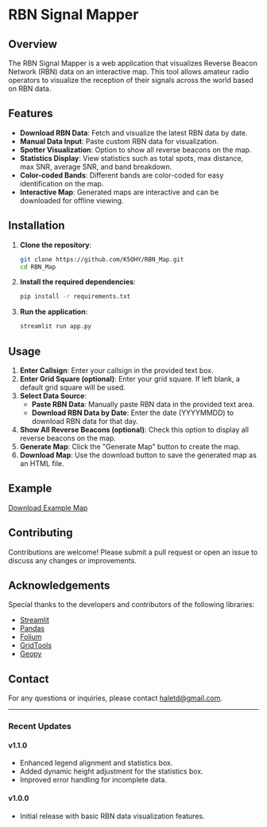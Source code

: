 # RBN Signal Mapper

## Overview

The RBN Signal Mapper is a web application that visualizes Reverse Beacon Network (RBN) data on an interactive map. This tool allows amateur radio operators to visualize the reception of their signals across the world based on RBN data.

## Features

- **Download RBN Data**: Fetch and visualize the latest RBN data by date.
- **Manual Data Input**: Paste custom RBN data for visualization.
- **Spotter Visualization**: Option to show all reverse beacons on the map.
- **Statistics Display**: View statistics such as total spots, max distance, max SNR, average SNR, and band breakdown.
- **Color-coded Bands**: Different bands are color-coded for easy identification on the map.
- **Interactive Map**: Generated maps are interactive and can be downloaded for offline viewing.

## Installation

1. **Clone the repository**:
    ```bash
    git clone https://github.com/K5OHY/RBN_Map.git
    cd RBN_Map
    ```

2. **Install the required dependencies**:
    ```bash
    pip install -r requirements.txt
    ```

3. **Run the application**:
    ```bash
    streamlit run app.py
    ```

## Usage

1. **Enter Callsign**: Enter your callsign in the provided text box.
2. **Enter Grid Square (optional)**: Enter your grid square. If left blank, a default grid square will be used.
3. **Select Data Source**:
    - **Paste RBN Data**: Manually paste RBN data in the provided text area.
    - **Download RBN Data by Date**: Enter the date (YYYYMMDD) to download RBN data for that day.
4. **Show All Reverse Beacons (optional)**: Check this option to display all reverse beacons on the map.
5. **Generate Map**: Click the "Generate Map" button to create the map.
6. **Download Map**: Use the download button to save the generated map as an HTML file.

## Example

[Download Example Map](example_map.html)

## Contributing

Contributions are welcome! Please submit a pull request or open an issue to discuss any changes or improvements.

## Acknowledgements

Special thanks to the developers and contributors of the following libraries:
- [Streamlit](https://streamlit.io/)
- [Pandas](https://pandas.pydata.org/)
- [Folium](https://python-visualization.github.io/folium/)
- [GridTools](https://pypi.org/project/gridtools/)
- [Geopy](https://geopy.readthedocs.io/)

## Contact

For any questions or inquiries, please contact [haletd@gmail.com](mailto:haletd@gmail.com).

---

### Recent Updates

#### v1.1.0
- Enhanced legend alignment and statistics box.
- Added dynamic height adjustment for the statistics box.
- Improved error handling for incomplete data.

#### v1.0.0
- Initial release with basic RBN data visualization features.
